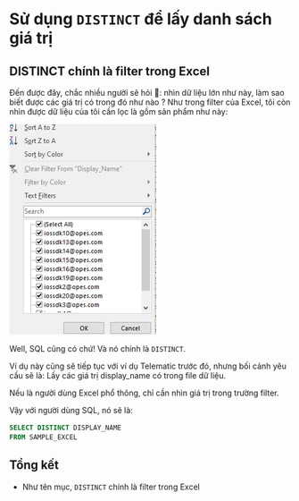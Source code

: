 # **Sử dụng `DISTINCT` để lấy danh sách giá trị**

## **DISTINCT chính là filter trong Excel**

Đến được đây, chắc nhiều người sẽ hỏi 🤔: nhìn dữ liệu lớn như này, làm sao biết được các giá trị có trong đó như nào ? Như trong filter của Excel, tôi còn nhìn được dữ liệu của tôi cần lọc là gồm sản phẩm như này:

![File Excel mẫu](../assets/sql_basic/c6_distinct.png "File Excel mẫu")

Well, SQL cũng có chứ! Và nó chính là `DISTINCT`.

Ví dụ này cũng sẽ tiếp tục với ví dụ Telematic trước đó, nhưng bối cảnh yêu cầu sẽ là: Lấy các giá trị display_name có trong file dữ liệu.

Nếu là người dùng Excel phổ thông, chỉ cần nhìn giá trị trong trường filter.

Vậy với người dùng SQL, nó sẽ là:

```sql
SELECT DISTINCT DISPLAY_NAME
FROM SAMPLE_EXCEL
```

## **Tổng kết**
- Như tên mục, `DISTINCT` chính là filter trong Excel